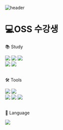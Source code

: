 ![header](https://capsule-render.vercel.app/api?type=waving&&color=gradient&height=100&width=120&section=header&fontSize=90)

<div align=left>
<h1>💻OSS 수강생</h1>
</div>

 <div align=left>
	 <p>📚 Study </p>
</div>

<div align="left">
	<img src="https://img.shields.io/badge/-Java-yellow?style=flat-square?&style=for-the-badge&logo=Java&logoColor=white">
  <img src="https://img.shields.io/badge/C++-00599C?style=flat&logo=C&logoColor=white" />
  <img src="https://img.shields.io/badge/JavaScript-F7DF1E?style=flat&logo=JavaScript&logoColor=white" />
	<br>
  <img src="https://img.shields.io/badge/-HTML-red?style=flat-square&logo=HTML5&logoColor=white">
	<img src="https://img.shields.io/badge/React-61DAFB?style=flat&logo=React&logoColor=white" />

</div>
<br>
<div align=left>
	<p>🛠 Tools </p>
</div>
<div align=left>
	<img src="https://img.shields.io/badge/IntelliJ IDEA-000000?style=flat&logo=intellijidea&logoColor=white" />
	<img src="https://img.shields.io/badge/Visual%20Studio%20Code-007ACC?style=flat&logo=VisualStudioCode&logoColor=white" />
	<br>
  <img src="https://img.shields.io/badge/Eclipse%20IDE-2C2255?style=flat&logo=EclipseIDE&logoColor=white" />
	<img src="https://img.shields.io/badge/GitHub-181717?style=flat&logo=GitHub&logoColor=white" />
  <img src="https://img.shields.io/badge/Git-F05032?style=flat&logo=Git&logoColor=white" />
</div>
<br>

<div align=left>
	
  <p>🎯 Language</p>
  <img src="https://github-readme-stats.vercel.app/api/top-langs/?username=dhlee777&layout=compact&theme=radical">
  <br><br>
